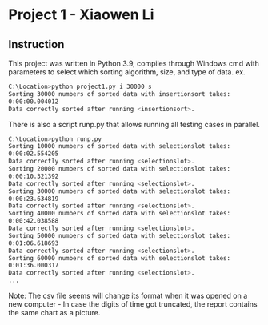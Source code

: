# Project 1 - Xiaowen Li


## Instruction

This project was written in Python 3.9, compiles through Windows cmd with parameters to select which sorting algorithm, size, and type of data. ex.

```bash
C:\Location>python project1.py i 30000 s
Sorting 30000 numbers of sorted data with insertionsort takes:
0:00:00.004012
Data correctly sorted after running <insertionsort>.
```
There is also a script runp.py that allows running all testing cases in parallel.
```bash
C:\Location>python runp.py
Sorting 10000 numbers of sorted data with selectionslot takes:
0:00:02.554205
Data correctly sorted after running <selectionslot>.
Sorting 20000 numbers of sorted data with selectionslot takes:
0:00:10.321392
Data correctly sorted after running <selectionslot>.
Sorting 30000 numbers of sorted data with selectionslot takes:
0:00:23.634819
Data correctly sorted after running <selectionslot>.
Sorting 40000 numbers of sorted data with selectionslot takes:
0:00:42.038588
Data correctly sorted after running <selectionslot>.
Sorting 50000 numbers of sorted data with selectionslot takes:
0:01:06.618693
Data correctly sorted after running <selectionslot>.
Sorting 60000 numbers of sorted data with selectionslot takes:
0:01:36.000317
Data correctly sorted after running <selectionslot>.
...
```
Note: The csv file seems will change its format when it was opened on a new computer - In case the digits of time got truncated, the report contains the same chart as a picture.

